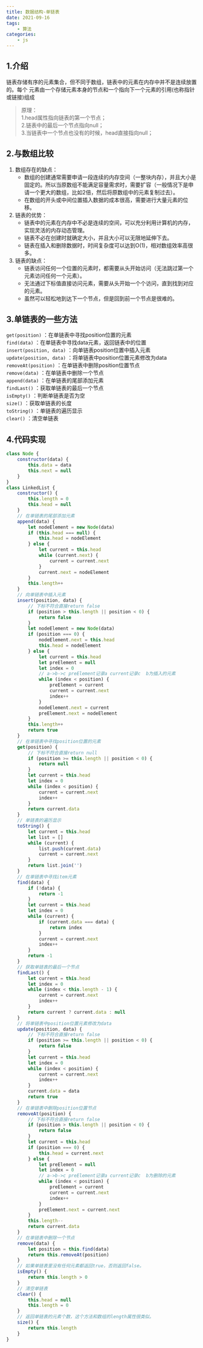 ```yaml
---
title: 数据结构-单链表
date: 2021-09-16
tags:
    - 算法
categories:
    - js
---
```

## 1.介绍
链表存储有序的元素集合，但不同于数组，链表中的元素在内存中并不是连续放置的。每个 元素由一个存储元素本身的节点和一个指向下一个元素的引用(也称指针或链接)组成
>原理：  
>1.head属性指向链表的第一个节点；  
>2.链表中的最后一个节点指向null；  
>3.当链表中一个节点也没有的时候，head直接指向null；  

## 2.与数组比较
1. 数组存在的缺点：  
    - 数组的创建通常需要申请一段连续的内存空间（一整块内存），并且大小是固定的。所以当原数组不能满足容量需求时，需要扩容（一般情况下是申请一个更大的数组，比如2倍，然后将原数组中的元素复制过去）。  
    - 在数组的开头或中间位置插入数据的成本很高，需要进行大量元素的位移。  
2. 链表的优势：  
    - 链表中的元素在内存中不必是连续的空间，可以充分利用计算机的内存，实现灵活的内存动态管理。    
    - 链表不必在创建时就确定大小，并且大小可以无限地延伸下去。  
    - 链表在插入和删除数据时，时间复杂度可以达到O(1)，相对数组效率高很多。  
3. 链表的缺点：  
    - 链表访问任何一个位置的元素时，都需要从头开始访问（无法跳过第一个元素访问任何一个元素）。  
    - 无法通过下标值直接访问元素，需要从头开始一个个访问，直到找到对应的元素。  
    - 虽然可以轻松地到达下一个节点，但是回到前一个节点是很难的。  

## 3.单链表的一些方法
`get(position)`  ：在单链表中寻找position位置的元素  
`find(data)`  ：在单链表中寻找data元素，返回链表中的位置  
`insert(position, data)`  ：向单链表position位置中插入元素  
`update(position, data)`  ：将单链表中position位置元素修改为data  
`removeAt(position)`  ：在单链表中删除position位置节点  
`remove(data)`  ：在单链表中删除一个节点  
`append(data)`  ：在单链表的尾部添加元素  
`findLast()`  ：获取单链表的最后一个节点  
`isEmpty()`  ：判断单链表是否为空   
`size()`  ：获取单链表的长度  
`toString()`  ：单链表的遍历显示  
`clear()`  ：清空单链表  

## 4.代码实现
```js
class Node {
    constructor(data) {
        this.data = data
        this.next = null
    }
}
class LinkedList {
    constructor() {
        this.length = 0
        this.head = null
    }
    // 在单链表的尾部添加元素
    append(data) {
        let nodeElement = new Node(data)
        if (this.head === null) {
            this.head = nodeElement
        } else {
            let current = this.head
            while (current.next) {
                current = current.next
            }
            current.next = nodeElement
        }
        this.length++
    }
    // 向单链表中插入元素
    insert(position, data) {
        // 下标不符合直接return false
        if (position > this.length || position < 0) {
            return false
        }
        let nodeElement = new Node(data)
        if (position === 0) {
            nodeElement.next = this.head
            this.head = nodeElement
        } else {
            let current = this.head
            let preElement = null
            let index = 0
            // a->b->c preElement记录a current记录c  b为插入的元素
            while (index < position) {
                preElement = current
                current = current.next
                index++
            }
            nodeElement.next = current
            preElement.next = nodeElement
        }
        this.length++
        return true
    }
    // 在单链表中寻找position位置的元素
    get(position) {
        // 下标不符合直接return null
        if (position >= this.length || position < 0) {
            return null
        }
        let current = this.head
        let index = 0
        while (index < position) {
            current = current.next
            index++
        }
        return current.data
    }
    // 单链表的遍历显示
    toString() {
        let current = this.head
        let list = []
        while (current) {
            list.push(current.data)
            current = current.next
        }
        return list.join('')
    }
    // 在单链表中寻找item元素
    find(data) {
        if (!data) {
            return -1
        }
        let current = this.head
        let index = 0
        while (current) {
            if (current.data === data) {
                return index
            }
            current = current.next
            index++
        }
        return -1
    }
    // 获取单链表的最后一个节点
    findLast() {
        let current = this.head
        let index = 0
        while (index < this.length - 1) {
            current = current.next
            index++
        }
        return current ? current.data : null
    }
    // 将单链表中position位置元素修改为data
    update(position, data) {
        // 下标不符合直接return false
        if (position >= this.length || position < 0) {
            return false
        }
        let current = this.head
        let index = 0
        while (index < position) {
            current = current.next
            index++
        }
        current.data = data
        return true
    }
    // 在单链表中删除position位置节点
    removeAt(position) {
        // 下标不符合直接return false
        if (position > this.length || position < 0) {
            return false
        }
        let current = this.head
        if (position === 0) {
            this.head = current.next
        } else {
            let preElement = null
            let index = 0
            // a->b->c preElement记录a current记录c  b为删除的元素
            while (index < position) {
                preElement = current
                current = current.next
                index++
            }
            preElement.next = current.next
        }
        this.length--
        return current.data
    }
    // 在单链表中删除一个节点
    remove(data) {
        let position = this.find(data)
        return this.removeAt(position)
    }
    // 如果单链表里没有任何元素都返回true，否则返回false。
    isEmpty() {
        return this.length > 0
    }
    // 清空单链表
    clear() {
        this.head = null
        this.length = 0
    }
    // 返回单链表的元素个数，这个方法和数组的length属性很类似。
    size() {
        return this.length
    }
}
```